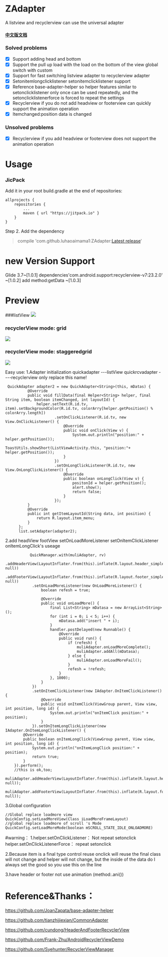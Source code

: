 # ZAdapter
A listview and recyclerview can use the universal adapter 

#### [中文版文档](./README-cn.md)

### Solved problems 
- [x] Support adding head and bottom 
- [x] Support the pull up load with the load on the bottom of the view global switch with custom
- [x] Support for fast switching listview adapter to recyclerview adapter 
- [x] Setonitemlongclicklistener setonitemclicklistener support 
- [x] Reference base-adapter-helper so helper features similar to setonclicklistener only once can be used repeatedly, and the setonclicklistenerforce is forced to repeat the settings 
- [x] Recyclerview if you do not add headview or footerview can quickly support the animation operation 
- [x] Itemchanged:position data is changed 

### Unsolved problems 
- [x] Recyclerview if you add headview or footerview does not support the animation operation

# Usage


### JicPack
Add it in your root build.gradle at the end of repositories:

	allprojects {
		repositories {
			...
			maven { url "https://jitpack.io" }
		}
	}
Step 2. Add the dependency
> compile 'com.github.luhaoaimama1:ZAdapter:[Latest release](https://github.com/luhaoaimama1/ZAdapter/releases)'

# new Version Support
 Glide 3.7~[1.0.1]
 dependencies'com.android.support:recyclerview-v7:23.2.0' ~[1.0.2]
 add method:getData ~[1.0.3]

# Preview

###listView
![](./demo/listview.gif)
### recyclerView mode: grid
![](./demo/grid.gif)
### recyclerView mode: staggeredgrid
![](./demo/staggeredgrid.gif)

Easy use:
1.Adapter initialization quickadapter ---listView quickrcvadapter ----recyclerview  only replace this name!
  
     QuickAdapter adapter2 = new QuickAdapter<String>(this, mDatas) {
              @Override
              public void fillData(final Helper<String> helper, final String item, boolean itemChanged, int layoutId) {
                  helper.setText(R.id.tv, item).setBackgroundColor(R.id.tv, colorArry[helper.getPosition() % colorArry.length])
                          .setOnClickListener(R.id.tv, new View.OnClickListener() {
                              @Override
                              public void onClick(View v) {
                                  System.out.println("position:" + helper.getPosition());
                                  ToastUtils.showShort(ListViewActivity.this, "position:"+ helper.getPosition());
                              }
                          })
                          .setOnLongClickListener(R.id.tv, new View.OnLongClickListener() {
                              @Override
                              public boolean onLongClick(View v) {
                                  positonId = helper.getPosition();
                                  alert.show();
                                  return false;
                              }
                          });
              }
              @Override
              public int getItemLayoutId(String data, int position) {
                  return R.layout.item_menu;
              }
          };
          list.setAdapter(adapter2);

2.add headView footView setOnLoadMoreListener  setOnItemClickListener onItemLongClick's useage
  
               QuickManager.with(muliAdapter, rv)
                .addHeaderView(LayoutInflater.from(this).inflate(R.layout.header_simple, null))
                .addFooterView(LayoutInflater.from(this).inflate(R.layout.footer_simple, null))
                .setOnLoadMoreListener(new OnLoadMoreListener() {
                    boolean refesh = true;

                    @Override
                    public void onLoadMore() {
                        final List<String> mDatasa = new ArrayList<String>();
                        for (int i = 0; i < 5; i++) {
                            mDatasa.add("insert " + i);
                        }
                        handler.postDelayed(new Runnable() {
                            @Override
                            public void run() {
                                if (refesh) {
                                    muliAdapter.onLoadMoreComplete();
                                    muliAdapter.addAll(mDatasa);
                                } else {
                                    muliAdapter.onLoadMoreFail();
                                }
                                refesh = !refesh;
                            }
                        }, 1000);
                    }
                })
                .setOnItemClickListener(new IAdapter.OnItemClickListener() {
                    @Override
                    public void onItemClick(ViewGroup parent, View view, int position, long id) {
                        System.out.println("onItemClick position:" + position);
                    }
                }).setOnItemLongClickListener(new IAdapter.OnItemLongClickListener() {
            @Override
            public boolean onItemLongClick(ViewGroup parent, View view, int position, long id) {
                System.out.println("onItemLongClick position:" + position);
                return true;
            }
        }).perform();
        //this is ok,too;
        muliAdapter.addHeaderView(LayoutInflater.from(this).inflate(R.layout.header_simple, null));
        muliAdapter.addFooterView(LayoutInflater.from(this).inflate(R.layout.footer_simple, null));
3.Global configuration

    //Global replace loadmore view
    QuickConfig.setLoadMoreView(Class iLoadMoreFrameLayout)
    //global replace loadmore of scroll 's Mode
    QuickConfig.setLoadMoreMode(boolean mSCROLL_STATE_IDLE_ONLOADMORE)


#warning：
1.helper.setOnClickListener：  Not repeat   setonclick
  helper.setOnClickListenerForce：  repeat setonclick

2.Because item is a final type control reuse onclick will reuse the final class will not
 change and helper will not change, but the inside of the data do I always set the good so you use this on the line

3.have header or footer not use animation (method:.ani())


# Reference&Thanks：
https://github.com/JoanZapata/base-adapter-helper

https://github.com/tianzhijiexian/CommonAdapter

https://github.com/cundong/HeaderAndFooterRecyclerView

https://github.com/Frank-Zhu/AndroidRecyclerViewDemo

https://github.com/Syehunter/RecyclerViewManager
